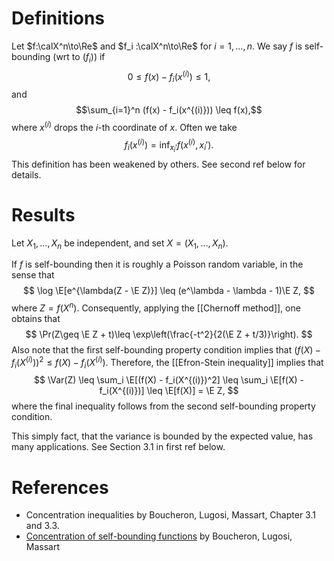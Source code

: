 # Definitions 
Let $f:\calX^n\to\Re$ and $f_i :\calX^n\to\Re$ for $i=1,\dots,n$. We say $f$ is self-bounding (wrt to $(f_i)$) if 
$$
0\leq f(x) - f_i(x^{(i)})\leq 1,
$$
and $$\sum_{i=1}^n (f(x) - f_i(x^{(i)})) \leq f(x),$$ where $x^{(i)}$ drops the $i$-th coordinate of $x$. Often we take 
$$
f_i(x^{(i)}) = \inf_{x_i'} f(x^{(i)}, x_i').
$$
This definition has been weakened by others. See second ref below for details. 

# Results 

Let $X_1, \dots, X_n$ be independent, and set $X = (X_1,\dots,X_n).$ 

If $f$ is self-bounding then it is roughly a Poisson random variable, in the sense that 
$$
\log  \E[e^{\lambda(Z - \E Z)}] \leq (e^\lambda - \lambda - 1)\E Z,
$$
where $Z = f(X^n)$. Consequently, applying the [[Chernoff method]], one obtains that 
$$
\Pr(Z\geq \E Z + t)\leq \exp\left(\frac{-t^2}{2(\E Z + t/3)}\right).
$$
Also note that the first self-bounding property condition implies that $(f(X) - f_i(X^{(i)}))^2 \leq f(X) - f_i(X^{(i)})$. Therefore, the [[Efron-Stein inequality]] implies that 
$$
\Var(Z) \leq \sum_i \E[(f(X) - f_i(X^{(i)})^2] \leq \sum_i \E[f(X) - f_i(X^{(i)})] \leq \E[f(X)] = \E Z,
$$
where the final inequality follows from the second self-bounding property condition. 

This simply fact, that the variance is bounded by the expected value, has many applications. See Section 3.1 in first ref below. 

# References 
- Concentration inequalities by Boucheron, Lugosi, Massart, Chapter 3.1 and 3.3. 
- [Concentration of self-bounding functions](https://econ.upf.edu/~lugosi/boluma4.pdf) by Boucheron, Lugosi, Massart
 